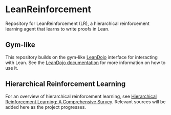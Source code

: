 # LeanReinforcement

Repository for LeanReinforcement (LR), a hierarchical reinforcement learning agent that learns to write proofs in Lean.

## Gym-like

This repository builds on the gym-like [LeanDojo](<https://github.com/lean-dojo/LeanDojo>) interface for interacting with Lean. See the [LeanDojo documentation](https://leandojo.readthedocs.io/en/latest/index.html/) for more information on how to use it.

## Hierarchical Reinforcement Learning

For an overview of hierarchical reinforcement learning, see [Hierarchical Reinforcement Learning: A Comprehensive Survey](https://spateria.github.io/data/hrlsurvey_paper.pdf). Relevant sources will be added here as the project progresses.
